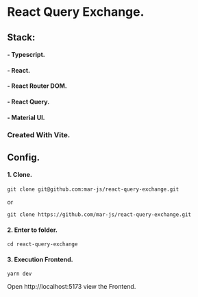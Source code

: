 # React Query Exchange.

## Stack:

#### - Typescript.

#### - React.

#### - React Router DOM.

#### - React Query.

#### - Material UI.

### Created With Vite.

## Config.

#### 1. Clone.

```
git clone git@github.com:mar-js/react-query-exchange.git
```

or

```
git clone https://github.com/mar-js/react-query-exchange.git
```

#### 2. Enter to folder.

```
cd react-query-exchange
```

#### 3. Execution Frontend.

```
yarn dev
```

Open http://localhost:5173 view the Frontend.
